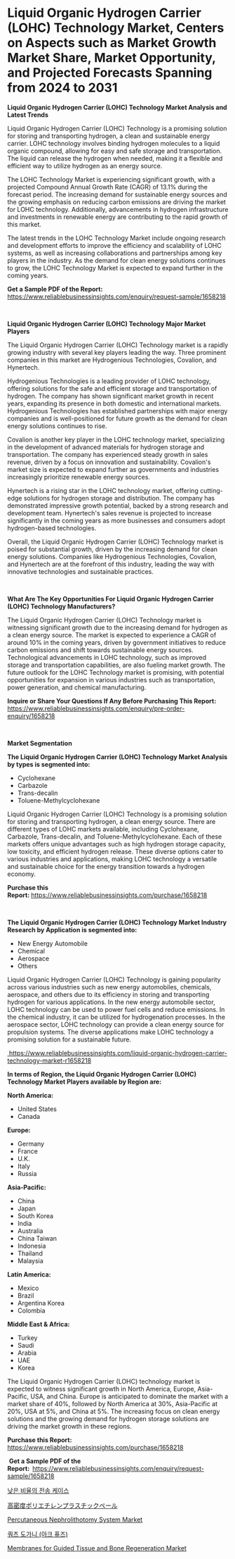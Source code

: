 <p><h1>Liquid Organic Hydrogen Carrier (LOHC) Technology Market, Centers on Aspects such as Market Growth Market Share, Market Opportunity, and Projected Forecasts Spanning from 2024 to 2031</h1></p><p><strong>Liquid Organic Hydrogen Carrier (LOHC) Technology Market Analysis and Latest Trends</strong></p>
<p><p>Liquid Organic Hydrogen Carrier (LOHC) Technology is a promising solution for storing and transporting hydrogen, a clean and sustainable energy carrier. LOHC technology involves binding hydrogen molecules to a liquid organic compound, allowing for easy and safe storage and transportation. The liquid can release the hydrogen when needed, making it a flexible and efficient way to utilize hydrogen as an energy source.</p><p>The LOHC Technology Market is experiencing significant growth, with a projected Compound Annual Growth Rate (CAGR) of 13.1% during the forecast period. The increasing demand for sustainable energy sources and the growing emphasis on reducing carbon emissions are driving the market for LOHC technology. Additionally, advancements in hydrogen infrastructure and investments in renewable energy are contributing to the rapid growth of this market.</p><p>The latest trends in the LOHC Technology Market include ongoing research and development efforts to improve the efficiency and scalability of LOHC systems, as well as increasing collaborations and partnerships among key players in the industry. As the demand for clean energy solutions continues to grow, the LOHC Technology Market is expected to expand further in the coming years.</p></p>
<p><strong>Get a Sample PDF of the Report:&nbsp;</strong> <a href="https://www.reliablebusinessinsights.com/enquiry/request-sample/1658218">https://www.reliablebusinessinsights.com/enquiry/request-sample/1658218</a></p>
<p>&nbsp;</p>
<p><strong>Liquid Organic Hydrogen Carrier (LOHC) Technology Major Market Players</strong></p>
<p><p>The Liquid Organic Hydrogen Carrier (LOHC) Technology market is a rapidly growing industry with several key players leading the way. Three prominent companies in this market are Hydrogenious Technologies, Covalion, and Hynertech.</p><p>Hydrogenious Technologies is a leading provider of LOHC technology, offering solutions for the safe and efficient storage and transportation of hydrogen. The company has shown significant market growth in recent years, expanding its presence in both domestic and international markets. Hydrogenious Technologies has established partnerships with major energy companies and is well-positioned for future growth as the demand for clean energy solutions continues to rise.</p><p>Covalion is another key player in the LOHC technology market, specializing in the development of advanced materials for hydrogen storage and transportation. The company has experienced steady growth in sales revenue, driven by a focus on innovation and sustainability. Covalion's market size is expected to expand further as governments and industries increasingly prioritize renewable energy sources.</p><p>Hynertech is a rising star in the LOHC technology market, offering cutting-edge solutions for hydrogen storage and distribution. The company has demonstrated impressive growth potential, backed by a strong research and development team. Hynertech's sales revenue is projected to increase significantly in the coming years as more businesses and consumers adopt hydrogen-based technologies.</p><p>Overall, the Liquid Organic Hydrogen Carrier (LOHC) Technology market is poised for substantial growth, driven by the increasing demand for clean energy solutions. Companies like Hydrogenious Technologies, Covalion, and Hynertech are at the forefront of this industry, leading the way with innovative technologies and sustainable practices.</p></p>
<p>&nbsp;</p>
<p><strong>What Are The Key Opportunities For Liquid Organic Hydrogen Carrier (LOHC) Technology Manufacturers?</strong></p>
<p><p>The Liquid Organic Hydrogen Carrier (LOHC) Technology market is witnessing significant growth due to the increasing demand for hydrogen as a clean energy source. The market is expected to experience a CAGR of around 10% in the coming years, driven by government initiatives to reduce carbon emissions and shift towards sustainable energy sources. Technological advancements in LOHC technology, such as improved storage and transportation capabilities, are also fueling market growth. The future outlook for the LOHC Technology market is promising, with potential opportunities for expansion in various industries such as transportation, power generation, and chemical manufacturing.</p></p>
<p><strong>Inquire or Share Your Questions If Any Before Purchasing This Report:</strong> <a href="https://www.reliablebusinessinsights.com/enquiry/pre-order-enquiry/1658218">https://www.reliablebusinessinsights.com/enquiry/pre-order-enquiry/1658218</a></p>
<p>&nbsp;</p>
<p><strong>Market Segmentation</strong></p>
<p><strong>The Liquid Organic Hydrogen Carrier (LOHC) Technology Market Analysis by types is segmented into:</strong></p>
<p><ul><li>Cyclohexane</li><li>Carbazole</li><li>Trans-decalin</li><li>Toluene-Methylcyclohexane</li></ul></p>
<p><p>Liquid Organic Hydrogen Carrier (LOHC) Technology is a promising solution for storing and transporting hydrogen, a clean energy source. There are different types of LOHC markets available, including Cyclohexane, Carbazole, Trans-decalin, and Toluene-Methylcyclohexane. Each of these markets offers unique advantages such as high hydrogen storage capacity, low toxicity, and efficient hydrogen release. These diverse options cater to various industries and applications, making LOHC technology a versatile and sustainable choice for the energy transition towards a hydrogen economy.</p></p>
<p><strong>Purchase this Report:&nbsp;</strong><a href="https://www.reliablebusinessinsights.com/purchase/1658218">https://www.reliablebusinessinsights.com/purchase/1658218</a></p>
<p>&nbsp;</p>
<p><strong>The Liquid Organic Hydrogen Carrier (LOHC) Technology Market Industry Research by Application is segmented into:</strong></p>
<p><ul><li>New Energy Automobile</li><li>Chemical</li><li>Aerospace</li><li>Others</li></ul></p>
<p><p>Liquid Organic Hydrogen Carrier (LOHC) Technology is gaining popularity across various industries such as new energy automobiles, chemicals, aerospace, and others due to its efficiency in storing and transporting hydrogen for various applications. In the new energy automobile sector, LOHC technology can be used to power fuel cells and reduce emissions. In the chemical industry, it can be utilized for hydrogenation processes. In the aerospace sector, LOHC technology can provide a clean energy source for propulsion systems. The diverse applications make LOHC technology a promising solution for a sustainable future.</p></p>
<p><a href="https://www.reliablebusinessinsights.com/liquid-organic-hydrogen-carrier-technology-market-r1658218">&nbsp;https://www.reliablebusinessinsights.com/liquid-organic-hydrogen-carrier-technology-market-r1658218</a></p>
<p><strong>In terms of Region, the Liquid Organic Hydrogen Carrier (LOHC) Technology Market Players available by Region are:</strong></p>
<p>
    <p> <strong> North America: </strong>
        <ul>
            <li>United States</li>
            <li>Canada</li>
        </ul>
        </p> 
    <p> <strong> Europe: </strong>
        <ul>
            <li>Germany</li>
            <li>France</li>
            <li>U.K.</li>
            <li>Italy</li>
            <li>Russia</li>
        </ul>
        </p> 
    <p> <strong> Asia-Pacific: </strong>
        <ul>
            <li>China</li>
            <li>Japan</li>
            <li>South Korea</li>
            <li>India</li>
            <li>Australia</li>
            <li>China Taiwan</li>
            <li>Indonesia</li>
            <li>Thailand</li>
            <li>Malaysia</li>
        </ul>
        </p> 
    <p> <strong> Latin America: </strong>
        <ul>
            <li>Mexico</li>
            <li>Brazil</li>
            <li>Argentina Korea</li>
            <li>Colombia</li>
        </ul>
        </p> 
    <p> <strong> Middle East & Africa: </strong>
        <ul>
            <li>Turkey</li>
            <li>Saudi</li>
            <li>Arabia</li>
            <li>UAE</li>
            <li>Korea</li>
        </ul>
    </p>
    </p>
<p><p>The Liquid Organic Hydrogen Carrier (LOHC) technology market is expected to witness significant growth in North America, Europe, Asia-Pacific, USA, and China. Europe is anticipated to dominate the market with a market share of 40%, followed by North America at 30%, Asia-Pacific at 20%, USA at 5%, and China at 5%. The increasing focus on clean energy solutions and the growing demand for hydrogen storage solutions are driving the market growth in these regions.</p></p>
<p><strong>Purchase this Report: </strong><a href="https://www.reliablebusinessinsights.com/purchase/1658218">https://www.reliablebusinessinsights.com/purchase/1658218</a></p>
<p>&nbsp;<strong>Get a Sample PDF of the Report:&nbsp;&nbsp;</strong><a href="https://www.reliablebusinessinsights.com/enquiry/request-sample/1658218">https://www.reliablebusinessinsights.com/enquiry/request-sample/1658218</a></p>
<p><strong></strong></p>
<p><p><a href="https://github.com/gambitz1998/Market-Research-Report-List-1/blob/main/366271987435.md">낮은 비율의 전송 케이스</a></p><p><a href="https://github.com/HershelKris/Market-Research-Report-List-1/blob/main/697331595781.md">高密度ポリエチレンプラスチックペール</a></p><p><a href="https://github.com/seekum/Market-Research-Report-List-3/blob/main/percutaneous-nephrolithotomy-system-market.md">Percutaneous Nephrolithotomy System Market</a></p><p><a href="https://github.com/nhaiquang84/Market-Research-Report-List-1/blob/main/835403187437.md">쿼츠 도가니 (아크 퓨즈)</a></p><p><a href="https://github.com/nancykennedykellievqfqt2/Market-Research-Report-List-2/blob/main/membranes-for-guided-tissue-and-bone-regeneration-market.md">Membranes for Guided Tissue and Bone Regeneration Market</a></p></p>